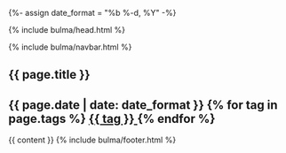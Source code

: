 {%- assign date_format = "%b %-d, %Y" -%}

{% include bulma/head.html %}
 <body>
  {% include bulma/navbar.html %}
    <section class="hero is-light">
      <div class="hero-body">
        <div class="container">
          <h1 class="title">
              {{ page.title }}
          </h1>
          <h2 class="subtitle">
              {{ page.date | date: date_format }}
              {% for tag in page.tags %} 
              <a href='{{ "/tags" | relative_url }}?tag={{ tag }}'> 
              <span class="tag is-info is-light">{{ tag }}</span>
              </a>
              {% endfor %}
          </h2>
        </div>
      </div>
    </section>
    {{ content }}
 </body>
  {% include bulma/footer.html %}
</html>
